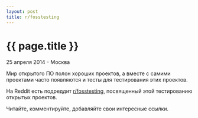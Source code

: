 ```yaml
---
layout: post
title: r/fosstesting
---
```


{{ page.title }}
================

<p class="meta">25 апреля 2014 - Москва</p>

Мир открытого ПО полон хороших проектов, а вместе с самими проектами
часто появляются и тесты для тестирования этих проектов.

На Reddit есть подреддит [r/fosstesting](http://www.reddit.com/r/fosstesting/),
посвященный этой тестированию открытых проектов.

Читайте, комментируйте, добавляйте свои интересные ссылки.
